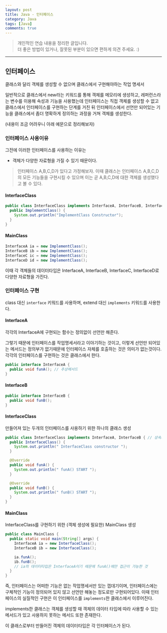 ```yaml
---
layout: post
title: Java - 인터페이스
category: Java
tags: [Java]
comments: true
---
```


> 개인적인 연습 내용을 정리한 글입니다.      
> 더 좋은 방법이 있거나, 잘못된 부분이 있으면 편하게 의견 주세요. :)

<hr>

## 인터페이스

클래스와 달리 객체를 생성할 수 없으며 클래스에서 구현해야하는 작업 명세서

일반적으로 클래스에서 new라는 키워드를 통해 객체를 메모리에 생성하고, 레퍼런스라는 변수를 이용해 속성과 기능을 사용했는데 인터페이스는 직접 객체를 생성할 수 없고 클래스에서 인터페이스를 구현하는 단계를 거친 뒤 인터페이스에서 선언만 되어있는 기능을 클래스에서 좀더 명확하게 정의하는 과정을 거쳐 객체를 생성한다.

(내용이 조금 어려우니 아래 예문으로 정리해보자)

### 인터페이스 사용이유

그전에 이러한 인터페이스를 사용하는 이유는

- 객체가 다양한 자료형을 가질 수 있기 때문이다.

>  인터페이스 A,B,C,D가 있다고 가정해보자.
이때 클래스는 인터페이스 A,B,C,D의 모든 기능들을 구현시킬 수 있으며 이는 곧 A,B,C,D에 대한 객체를 생성했다고 볼 수 있다.


#### InterfaceClass
```java
public class InterfaceClass implements InterfaceA, InterfaceB, InterfaceC, InterfaceD {
  public ImplementClass() {
    System.out.println("ImplementClass Constructor");
  }
}
```

#### MainClass

```java
InterfaceA ia = new ImplementClass();
InterfaceB ib = new ImplementClass();
InterfaceC ic = new ImplementClass();
InterfaceD id = new ImplementClass();
```

이때 각 객체들의 데이터타입은 InterfaceA, InterfaceB, InterfaceC, InterfaceD로 다양한 자료형을 가진다.


### 인터페이스 구현

class 대신 `interface` 키워드를 사용하며, extend 대신 `implements` 키워드를 사용한다.


#### InterfaceA

각각의 InterfaceA에 구현되는 함수는 정의없이 선언만 해준다.

그렇기 때문에 인터페이스를 작업명세서라고 이야기하는 것이고, 이렇게 선언만 되어있는 메서드는 정의부가 없기때문에 인터페이스 자체를 호출하는 것은 의미가 없는것이다. 각각의 인터페이스를 구현하는 것은 클래스에서 한다.


```java
public interface InterfaceA {
  public void funA(); // 추상메서드
}
```

#### InterfaceB

```java
public interface InterfaceB {
  public void funB();
}
```

#### InterfaceClass

만들어져 있는 두개의 인터페이스를 사용하기 위한 하나의 클래스 생성


```java
public class InterfaceClass implements InterfaceA, InterfaceB { // 상속과는 다르게 여러개 구현가능 -다형성
  public InterfaceClass() {
    System.out.println(" InterfaceClass constructor ");
  }

  @Override
  public void funA() {
    System.out.println(" funA() START ");
  }

  @Override
  public void funB() {
    System.out.println(" funB() START ");
  }
}
```

#### MainClass

InterfaceClass를 구현하기 위한 (객체 생성에 필요한) MainClass 생성


```java
public class MainClass {
  public static void main(String[] args) {
    InterfaceA ia = new InterfaceClass();
    InterfaceB ib = new InterfaceClass();

    ia.funA();
    ib.funB();
    // ia의 데이터타입은 InterfaceA이기 때문에 funA()에만 접근이 가능한 것
  }
}
```

즉, 인터페이스는 어떠한 기능은 없는 작업명세서만 있는 껍데기이며, 인터페이스에는 구체적인 기능이 정의되어 있지 않고 선언만 해놓는 정도로만 구현되어있다. 이때 인터페이스의 실질적인 구현은 이 인터페이스를 `implements`한 클래스에서 이루어진다.

implements한 클래스는 객체를 생성할 때 객체의 데이터 타입에 따라 사용할 수 있는 메서드가 있고 사용하지 못하는 메서드 또한 존재한다.

이 클래스로부터 만들어진 객체의 데이터타입은 각 인터페이스가 된다.
